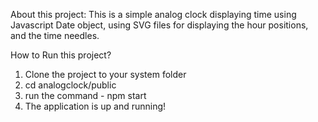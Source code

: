 About this project:
This is a simple analog clock displaying time using Javascript Date object, using SVG files for displaying the hour positions, and the time needles.

How to Run this project?
1. Clone the project to your system folder
2. cd analogclock/public
3. run the command - npm start
4. The application is up and running!